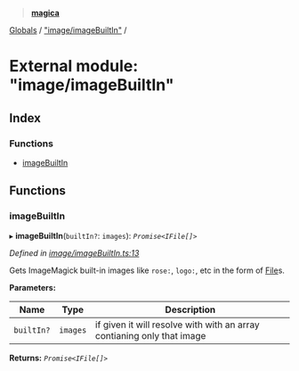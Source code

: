 > **[magica](../README.md)**

[Globals](../README.md) / ["image/imageBuiltIn"](_image_imagebuiltin_.md) /

# External module: "image/imageBuiltIn"

## Index

### Functions

* [imageBuiltIn](_image_imagebuiltin_.md#imagebuiltin)

## Functions

###  imageBuiltIn

▸ **imageBuiltIn**(`builtIn?`: `images`): *`Promise<IFile[]>`*

*Defined in [image/imageBuiltIn.ts:13](https://github.com/cancerberoSgx/magica/blob/cc2de79/src/image/imageBuiltIn.ts#L13)*

Gets ImageMagick built-in images like `rose:`, `logo:`, etc in the form of [File](../classes/_file_file_.file.md)s.

**Parameters:**

Name | Type | Description |
------ | ------ | ------ |
`builtIn?` | `images` | if given it will resolve with with an array contianing only that image  |

**Returns:** *`Promise<IFile[]>`*